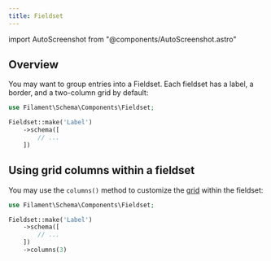 ```yaml
---
title: Fieldset
---
```

import AutoScreenshot from "@components/AutoScreenshot.astro"

## Overview

You may want to group entries into a Fieldset. Each fieldset has a label, a border, and a two-column grid by default:

```php
use Filament\Schema\Components\Fieldset;

Fieldset::make('Label')
    ->schema([
        // ...
    ])
```

<AutoScreenshot name="infolists/layout/fieldset/simple" alt="Fieldset" version="3.x" />

## Using grid columns within a fieldset

You may use the `columns()` method to customize the [grid](grid) within the fieldset:

```php
use Filament\Schema\Components\Fieldset;

Fieldset::make('Label')
    ->schema([
        // ...
    ])
    ->columns(3)
```
